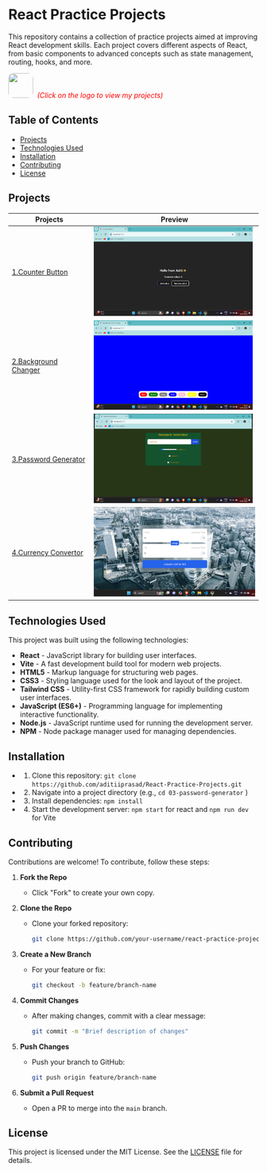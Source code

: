 # React Practice Projects

This repository contains a collection of practice projects aimed at improving React development skills. Each project covers different aspects of React, from basic components to advanced concepts such as state management, routing, hooks, and more.

 [<img src="https://cdn.iconscout.com/icon/free/png-256/free-react-logo-icon-download-in-svg-png-gif-file-formats--company-brand-world-logos-vol-4-pack-icons-282599.png?f=webp&w=256" width="50" height="50" style="border-radius: 10px;" target="_main">](https://aditiiprasad.github.io/React-Practice-Projects/) <span style="color:red">&nbsp;_(Click on the logo to view my projects)_</span>

## Table of Contents


- [Projects](#projects)
- [Technologies Used](#technologies-used)
- [Installation](#installation)
- [Contributing](#contributing)
- [License](#license)



## Projects

| Projects   | Preview     |
|-------------|-------------|
| <a href="01-Counter-Button/"> 1.Counter Button</a> |<img src="images/cb.png" height="180" /> |
| <a href="02-Background-Changer/">2.Background Changer</a> | <img src="images/bc.png" height="180" />|
| <a href="03-Password-Generator/">3.Password Generator</a> |  <img src="images/pg.png" height="180" />|
| <a href="04-currency-convertor">4.Currency Convertor</a> |  <img src="images/cc.png" height="180" />|



<!-- | Row 1 Col 1 | Row 1 Col 2 |

| Row 2 Col 1 | Row 2 Col 2 | -->

## Technologies Used

This project was built using the following technologies:

- **React** - JavaScript library for building user interfaces.
- **Vite** - A fast development build tool for modern web projects.
- **HTML5** - Markup language for structuring web pages.
- **CSS3** - Styling language used for the look and layout of the project.
- **Tailwind CSS** - Utility-first CSS framework for rapidly building custom user interfaces.
- **JavaScript (ES6+)** - Programming language for implementing interactive functionality.
- **Node.js** - JavaScript runtime used for running the development server.
- **NPM** - Node package manager used for managing dependencies.



## Installation 

- 1. Clone this repository:  `git clone https://github.com/aditiiprasad/React-Practice-Projects.git`
- 2. Navigate into a project directory (e.g., `cd 03-password-generator` )
- 3. Install dependencies: `npm install`   
- 4. Start the development server: `npm start` for react and `npm run dev` for Vite

 
## Contributing

Contributions are welcome! To contribute, follow these steps:

1. **Fork the Repo**  
   - Click "Fork" to create your own copy.

2. **Clone the Repo**  
   - Clone your forked repository:
     ```bash
     git clone https://github.com/your-username/react-practice-project.git
     ```

3. **Create a New Branch**  
   - For your feature or fix:
     ```bash
     git checkout -b feature/branch-name
     ```

4. **Commit Changes**  
   - After making changes, commit with a clear message:
     ```bash
     git commit -m "Brief description of changes"
     ```

5. **Push Changes**  
   - Push your branch to GitHub:
     ```bash
     git push origin feature/branch-name
     ```

6. **Submit a Pull Request**  
   - Open a PR to merge into the `main` branch.

## License

This project is licensed under the MIT License. See the [LICENSE](./LICENSE) file for details.
